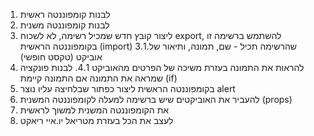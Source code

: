 1. לבנות קומפוננטה ראשית
2. לבנות קומפוננטה משנית
3. ליצור קובץ חדש שמכיל רשימה, לא לשכוח export, להשתמש ברשימה זו בקומפוננטה הראשית (import)
    3.1.שהרשימה תכיל - שם, תמונה, ותיאור של אוביקט (טקסט חופשי)
4. להראות את התמונה בעזרת משיכה של הפרטים מהאוביקט
    4.1. לבנות פונקציה שמראה את התמונה אם התמונה קיימת (if)
5. בקומפוננטה הראשית ליצור כפתור שבלחיצה עליו נוצר alert
6. להעביר את האוביקטים שיש ברשימה למעלה לקומפוננטה המשנית (props) 
7. את הקומפוננטה המשנית למשוך לראשית
8. לעצב את הכל בעזרת מטריאל יו.איי ריאקט
